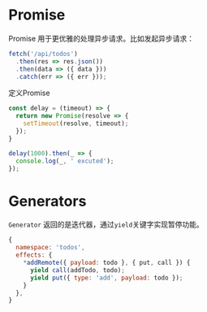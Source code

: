 # Promise

Promise 用于更优雅的处理异步请求。比如发起异步请求：

```js
fetch('/api/todos')
  .then(res => res.json())
  .then(data => ({ data }))
  .catch(err => ({ err }));
```

定义Promise

```js
const delay = (timeout) => {
  return new Promise(resolve => {
    setTimeout(resolve, timeout);
  });
}

delay(1000).then(_ => {
  console.log(_, ' excuted');
});
```

# Generators

`Generator` 返回的是迭代器，通过`yield`关键字实现暂停功能。

```js
{
  namespace: 'todos',
  effects: {
    *addRemote({ payload: todo }, { put, call }) {
      yield call(addTodo, todo);
      yield put({ type: 'add', payload: todo });
    }
  },
}
```